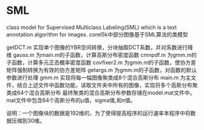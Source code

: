 # SML
class model for Supervised Multiclass Labeling(SML) which is a text annotation algorithm for images.
corel5k中部分图像基于SML算法的类模型

getDCT.m 实现单个图像的YBR空间转换，分块抽取DCT系数，并对系数进行降维
gauss.m 为main.m的子函数，计算高斯分布密度函数
cmnpdf.m 为gmm.m的子函数，计算多元正态概率密度函数
covfixer2.m 为gmm.m的子函数，使协方差矩阵强制转换为有效的协方差矩阵
getargs.m 为gmm.m的子函数，对函数的默认参数进行处理
gmm.m 实现将每一幅图像聚类成8个混合高斯分布
main.m 为主文件，结合上述文件中函数功能，读取文件夹中所有的图像，实现将多个高斯分布聚类成64个混合高斯分布
最终聚类的混合高斯分布参数存储在model.mat文件中。
mat文件中包含64个高斯分布的μ值，sigma值,和π值。

说明：一个图像块的数据是192维的，为了使得提高程序的运行速率本程序中将数据压缩到30维。

